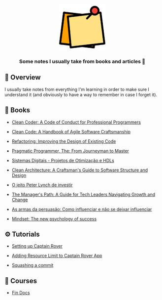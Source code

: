 <p align="center">
	<img src="./icon.png" width="150" alt="notes icon" />
</p>

<h3 align="center">
  Some notes I usually take from books and articles 📒
</h3>

## 📌 Overview

I usually take notes from everything I'm learning in order to make sure I understand it (and obviously to have a way to remember in case I forget it).

## 📓 Books

- [Clean Coder: A Code of Conduct for Professional Programmers](./books/clean-coder-a-code-of-conduct-for-professional-programmers.md)

- [Clean Code: A Handbook of Agile Software Craftsmanship](./books/clean-code-a-handbook-of-agile-software-craftsmanship.md)

- [Refactoring: Improving the Design of Existing Code](./books/refactoring-improving-the-design-of-existing-code.md)

- [Pragmatic Programmer, The: From Journeyman to Master](./books/pragmatic-programmer-the-from-journeyman-to-master.md)

- [Sistemas Digitais - Projetos de Otimização e HDLs](./books/sistemas-digitais-projetos-de-otimizacao-e-hdls.md)

- [Clean Architecture: A Craftsman's Guide to Software Structure and Design](./books/clean-architecture-a-craftsmans-guide-to-software-structure-and-design.md)

- [O jeito Peter Lynch de investir](./books/o-jeito-peter-lynch-de-investir.md)

- [The Manager's Path: A Guide for Tech Leaders Navigating Growth and Change](./books/the-managers-path-a-guide-for-tech-leaders-navigating-growth-and-change.md)

- [As armas da persuasão: Como influenciar e não se deixar influenciar](./books/as-armas-da-persuasao-como-influenciar-e-nao-se-deixar-influenciar.md)

- [Mindset: The new psychology of success](./books/mindset-the-new-psychology-of-success.md)

## ⚙️ Tutorials

- [Setting up Captain Rover](./tutorials/setting-up-captain-rover.md)

- [Adding Resource Limit to Captain Rover App](./setup/adding-resource-limit-to-captain-rover-app.md)

- [Squashing a commit](./tutorials/squashing-a-commit.md)

## 🏫 Courses

- [Fin Docs](./courses/fin-docs.md)
